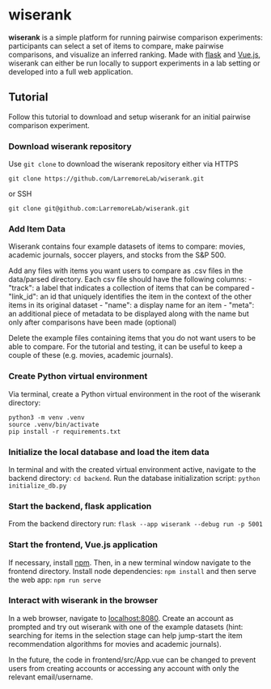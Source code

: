 # wiserank

**wiserank** is a simple platform for running pairwise comparison experiments: participants can select a set of items to compare, make pairwise comparisons, and visualize an inferred ranking. Made with [flask](https://flask.palletsprojects.com/en/3.0.x/) and [Vue.js](https://vuejs.org/), wiserank can either be run locally to support experiments in a lab setting or developed into a full web application.

## Tutorial

Follow this tutorial to download and setup wiserank for an initial pairwise comparison experiment.

### Download wiserank repository

Use `git clone` to download the wiserank repository either via HTTPS

```shell
git clone https://github.com/LarremoreLab/wiserank.git
```

or SSH

```shell
git clone git@github.com:LarremoreLab/wiserank.git
```

### Add Item Data

Wiserank contains four example datasets of items to compare: movies, academic journals, soccer players, and stocks from the S&P 500.

Add any files with items you want users to compare as .csv files in the data/parsed directory. Each csv file should have the following columns:
    - "track": a label that indicates a collection of items that can be compared
    - "link_id": an id that uniquely identifies the item in the context of the other items in its original dataset
    - "name": a display name for an item
    - "meta": an additional piece of metadata to be displayed along with the name but only after comparisons have been made (optional)

Delete the example files containing items that you do not want users to be able to compare. For the tutorial and testing, it can be useful to keep a couple of these (e.g. movies, academic journals).

### Create Python virtual environment

Via terminal, create a Python virtual environment in the root of the wiserank directory:

  ```shell
  python3 -m venv .venv
  source .venv/bin/activate
  pip install -r requirements.txt
  ```

### Initialize the local database and load the item data

In terminal and with the created virtual environment active, navigate to the backend directory: `cd backend`. Run the database initialization script: `python initialize_db.py`

### Start the backend, flask application

From the backend directory run: `flask --app wiserank --debug run -p 5001`

### Start the frontend, Vue.js application

If necessary, install [npm](https://nodejs.org/en/download/package-manager). Then, in a new terminal window navigate to the frontend directory. Install node dependencies: `npm install` and then serve the web app: `npm run serve`

### Interact with wiserank in the browser

In a web browser, navigate to [localhost:8080](http://localhost:8080). Create an account as prompted and try out wiserank with one of the example datasets (hint: searching for items in the selection stage can help jump-start the item recommendation algorithms for movies and academic journals).

In the future, the code in frontend/src/App.vue can be changed to prevent users from creating accounts or accessing any account with only the relevant email/username.
